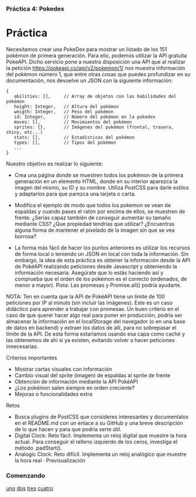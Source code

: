 ### Práctica 4: Pokedex

# Práctica

Necesitamos crear una PokeDex para mostrar un listado de los 151 pokémon de primera generación. Para ello, podemos utilizar la API gratuita PokeAPI. Dicho servicio pone a nuestra disposición una API que al realizar la petición https://pokeapi.co/api/v2/pokemon/1/ nos muestra información del pokémon número 1, que entre otras cosas que puedes profundizar en su documentación, nos devuelve un JSON con la siguiente información:

```
{
   abilities: [],     // Array de objetos con las habilidades del pokémon
   height: Integer,   // Altura del pokémon
   weigth: Integer,   // Peso del pokémon
   id: Integer,       // Número del pokémon en la pokedex
   moves: [],         // Movimientos del pokémon
   sprites: {},       // Imágenes del pokémon (frontal, trasera, shiny, etc...)
   stats: [],         // Estadísticas del pokémon
   types: [],         // Tipos del pokémon
   ...
}
```

Nuestro objetivo es realizar lo siguiente:

- Crea una página donde se muestren todos los pokémon de la primera generación en un elemento HTML, donde en su interior aparezca la imagen del mismo, su ID y su nombre. Utiliza PostCSS para darle estilos y adaptarlos para que parezca una tarjeta o carta.

- Modifica el ejemplo de modo que todos los pokemon se vean de espaldas y cuando pases el ratón por encima de ellos, se muestren de frente. ¿Serías capaz también de conseguir aumentar su tamaño mediante CSS? ¿Que propiedad tendrías que utilizar? ¿Encuentras alguna forma de mantener el pixelado de la imagen sin que se vea borrosa?

- La forma más fácil de hacer los puntos anteriores es utilizar los recursos de forma local o teniendo un JSON en local con toda la información. Sin embargo, la idea de esta práctica es obtener la información desde la API de PokéAPI realizando peticiones desde Javascript y obteniendo la información necesaria. Asegúrate que lo estás haciendo así y comprueba que el orden de los pokémon es el correcto (ordenados, de menor a mayor). Pista: Las promesas y Promise.all() podría ayudarte.

NOTA: Ten en cuenta que la API de PokéAPI tiene un límite de 100 peticiones por IP al minuto (sin incluir las imágenes). Este es un caso didáctico para aprender a trabajar con promesas. Un buen criterio en el caso de que querer hacer algo real para poner en producción, podría ser almacenar la información en el localStorage del navegador (o en una base de datos en backend) y extraer los datos de allí, para no sobrepasar el límite de la API. De esta forma estaríamos usando esa capa como caché y las obtenemos de ahí si ya existen, evitando volver a hacer peticiones innecesarias.

Criterios importantes

- Mostrar cartas visuales con información
- Cambio visual del sprite (imagen) de espaldas al sprite de frente
- Obtención de información mediante la API PokéAPI
- ¿Los pokémon salen siempre en orden creciente?
- Mejoras o funcionalidades extra

Retos

- Busca plugins de PostCSS que consideres interesantes y documentalos en el README.md con un enlace a su GitHub y una breve descripción de lo que hacen y para que podría serte útil.
- Digital Clock: Reto fácil. Implementa un reloj digital que muestre la hora actual. Para conseguir el relleno izquierdo de los ceros, investiga el método .padStart().
- Analogic Clock: Reto difícil. Implementa un reloj analógico que muestre la hora real · Previsualización

### Comenzando 

[uno](imagenes/index_html.png)
[dos](imagenes/index_js1.png)
[tres](imagenes/index_js2.png)
[cuatro](imagenes/pokemon.js.png)







